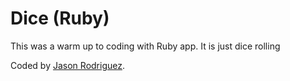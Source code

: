 Dice (Ruby)
=========

This was a warm up to coding with Ruby app. It is just dice rolling 

Coded by [Jason Rodriguez](http://jasonrodriguez.net/index.html).
